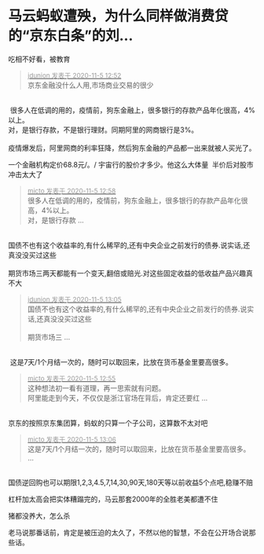 # 马云蚂蚁遭殃，为什么同样做消费贷的“京东白条”的刘...


吃相不好看，被教育

<div class="quote"><blockquote><font size="2"><a href="https://www.hostloc.com/forum.php?mod=redirect&amp;goto=findpost&amp;pid=9406121&amp;ptid=762748" target="_blank"><font color="#999999">jdunion 发表于 2020-11-5 12:52</font></a></font><br />
京东金融没什么人用,市场商业交易的很少</blockquote></div><br />
<img src="static/image/smiley/yct/010.gif" smilieid="41" border="0" alt="" /> 很多人在低调的用的，疫情前，狗东金融上，很多银行的存款产品年化很高，4%以上。<br />
对，是银行存款，不是银行理财。同期阿里的网商银行是3%。<br />
<br />
疫情爆发后，阿里网商的利率狂降，然后狗东金融的产品都一出来就被人买光了。

一个金融机构定价68.8元/。/ 宇宙行的股价才多少。他这么大体量&nbsp;&nbsp;半价后对股市冲击太大了

<div class="quote"><blockquote><font size="2"><a href="https://www.hostloc.com/forum.php?mod=redirect&amp;goto=findpost&amp;pid=9406151&amp;ptid=762748" target="_blank"><font color="#999999">micto 发表于 2020-11-5 12:58</font></a></font><br />
很多人在低调的用的，疫情前，狗东金融上，很多银行的存款产品年化很高，4%以上。<br />
对，是银行存款 ...</blockquote></div><br />
国债不也有这个收益率的,有什么稀罕的,还有中央企业之前发行的债券.说实话,还真没没买过这些<br />
<br />
期货市场三两天都能有一个变天,翻倍或赔光.对这些固定收益的低收益产品兴趣真不大

<div class="quote"><blockquote><font size="2"><a href="https://www.hostloc.com/forum.php?mod=redirect&amp;goto=findpost&amp;pid=9406180&amp;ptid=762748" target="_blank"><font color="#999999">jdunion 发表于 2020-11-5 13:05</font></a></font><br />
国债不也有这个收益率的,有什么稀罕的,还有中央企业之前发行的债券.说实话,还真没没买过这些<br />
<br />
期货市场三 ...</blockquote></div><br />
<img src="static/image/smiley/yct/010.gif" smilieid="41" border="0" alt="" /> 这是7天/1个月结一次的，随时可以取回来，比放在货币基金里要高很多。

<div class="quote"><blockquote><font size="2"><a href="https://www.hostloc.com/forum.php?mod=redirect&amp;goto=findpost&amp;pid=9406134&amp;ptid=762748" target="_blank"><font color="#999999">micto 发表于 2020-11-5 12:55</font></a></font><br />
这种想法初一看有道理，再一思索就有问题。<br />
阿里能走到今天，不仅仅是浙江官场在背后，肯定还要红 ...</blockquote></div><br />
京东的按照京东集团算，蚂蚁的只算一个子公司，这算数不太对吧

<div class="quote"><blockquote><font size="2"><a href="https://www.hostloc.com/forum.php?mod=redirect&amp;goto=findpost&amp;pid=9406188&amp;ptid=762748" target="_blank"><font color="#999999">micto 发表于 2020-11-5 13:06</font></a></font><br />
这是7天/1个月结一次的，随时可以取回来，比放在货币基金里要高很多。 ...</blockquote></div><br />
国债逆回购也可以期限1,2,3,4.5,7,14,30,90天,180天等以前收益5个点吧,稳赚不赔

杠杆加太高会把实体糟蹋完的，马云那套2000年的全胜老美都遭不住

猪都没养大，怎么杀

老马说那番话前，肯定是被压迫的太久了，不然以他的智慧，不会在公开场合说那些话。
